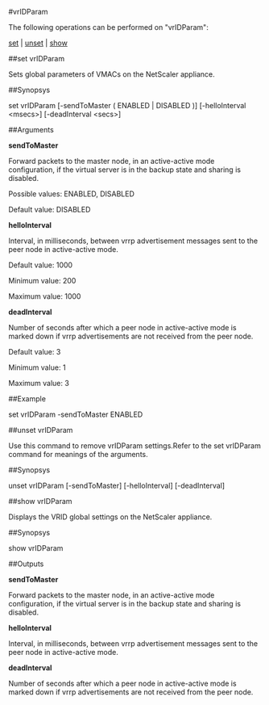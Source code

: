 #vrIDParam

The following operations can be performed on "vrIDParam":


[set](#set-vridparam) | [unset](#unset-vridparam) | [show](#show-vridparam)

##set vrIDParam

Sets global parameters of VMACs on the NetScaler appliance.


##Synopsys

set vrIDParam [-sendToMaster ( ENABLED | DISABLED )] [-helloInterval &lt;msecs>] [-deadInterval &lt;secs>]


##Arguments

<b>sendToMaster</b>
Forward packets to the master node, in an active-active mode configuration, if the virtual server is in the backup state and sharing is disabled.
Possible values: ENABLED, DISABLED
Default value: DISABLED

<b>helloInterval</b>
Interval, in milliseconds, between vrrp advertisement messages sent to the peer node in active-active mode.
Default value: 1000
Minimum value: 200
Maximum value: 1000

<b>deadInterval</b>
Number of seconds after which a peer node in active-active mode is marked down if vrrp advertisements are not received from the peer node.
Default value: 3
Minimum value: 1
Maximum value: 3



##Example

set vrIDParam -sendToMaster ENABLED

##unset vrIDParam

Use this command to remove  vrIDParam settings.Refer to the set  vrIDParam command for meanings of the arguments.


##Synopsys

unset vrIDParam [-sendToMaster] [-helloInterval] [-deadInterval]


##show vrIDParam

Displays the VRID global settings on the NetScaler appliance.


##Synopsys

show vrIDParam


##Outputs

<b>sendToMaster</b>
Forward packets to the master node, in an active-active mode configuration, if the virtual server is in the backup state and sharing is disabled.

<b>helloInterval</b>
Interval, in milliseconds, between vrrp advertisement messages sent to the peer node in active-active mode.

<b>deadInterval</b>
Number of seconds after which a peer node in active-active mode is marked down if vrrp advertisements are not received from the peer node.



